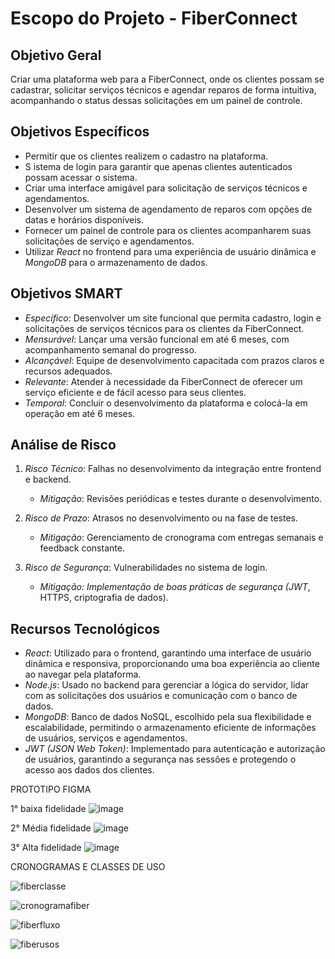 # Escopo do Projeto - FiberConnect

## Objetivo Geral
Criar uma plataforma web para a FiberConnect, onde os clientes possam se cadastrar, solicitar serviços técnicos e agendar reparos de forma intuitiva, acompanhando o status dessas solicitações em um painel de controle.

## Objetivos Específicos
- Permitir que os clientes realizem o cadastro na plataforma.
- S istema de login para garantir que apenas clientes autenticados possam acessar o sistema.
- Criar uma interface amigável para solicitação de serviços técnicos e agendamentos.
- Desenvolver um sistema de agendamento de reparos com opções de datas e horários disponíveis.
- Fornecer um painel de controle para os clientes acompanharem suas solicitações de serviço e agendamentos.
- Utilizar *React* no frontend para uma experiência de usuário dinâmica e *MongoDB* para o armazenamento de dados.

## Objetivos SMART
- *Específico*: Desenvolver um site funcional que permita cadastro, login e solicitações de serviços técnicos para os clientes da FiberConnect.
- *Mensurável*: Lançar uma versão funcional em até 6 meses, com acompanhamento semanal do progresso.
- *Alcançável*: Equipe de desenvolvimento capacitada com prazos claros e recursos adequados.
- *Relevante*: Atender à necessidade da FiberConnect de oferecer um serviço eficiente e de fácil acesso para seus clientes.
- *Temporal*: Concluir o desenvolvimento da plataforma e colocá-la em operação em até 6 meses.

## Análise de Risco
1. *Risco Técnico*: Falhas no desenvolvimento da integração entre frontend e backend.
   - *Mitigação*: Revisões periódicas e testes durante o desenvolvimento.

2. *Risco de Prazo*: Atrasos no desenvolvimento ou na fase de testes.
   - *Mitigação*: Gerenciamento de cronograma com entregas semanais e feedback constante.

3. *Risco de Segurança*: Vulnerabilidades no sistema de login.
   - *Mitigação: Implementação de boas práticas de segurança (JWT*, HTTPS, criptografia de dados).

## Recursos Tecnológicos
- *React*: Utilizado para o frontend, garantindo uma interface de usuário dinâmica e responsiva, proporcionando uma boa experiência ao cliente ao navegar pela plataforma.
- *Node.js*: Usado no backend para gerenciar a lógica do servidor, lidar com as solicitações dos usuários e comunicação com o banco de dados.
- *MongoDB*: Banco de dados NoSQL, escolhido pela sua flexibilidade e escalabilidade, permitindo o armazenamento eficiente de informações de usuários, serviços e agendamentos.
- *JWT (JSON Web Token)*: Implementado para autenticação e autorização de usuários, garantindo a segurança nas sessões e protegendo o acesso aos dados dos clientes.






PROTOTIPO FIGMA

1° baixa fidelidade 
![image](https://github.com/user-attachments/assets/3108be6d-6fed-47c4-a71d-04ae51df4e8e)

2° Média fidelidade
![image](https://github.com/user-attachments/assets/267cd8d8-8c24-4459-bc3f-2d4f46974e8c)

3° Alta fidelidade
![image](https://github.com/user-attachments/assets/e16aa2de-5da4-4a54-bcc0-7798d5e119a7)



CRONOGRAMAS E CLASSES DE USO

![fiberclasse](https://github.com/user-attachments/assets/86d08433-e5f3-4d0f-88ac-54e20380e72b)


![cronogramafiber](https://github.com/user-attachments/assets/f2031256-bd08-4836-aeab-77b30bf97aad)


![fiberfluxo](https://github.com/user-attachments/assets/cefc5189-5916-40e5-8150-da89dea76a78)


![fiberusos](https://github.com/user-attachments/assets/74fbf072-cbb4-442b-a83f-99b3fa682607)

